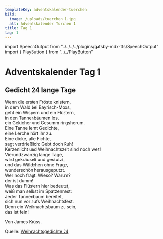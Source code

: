 ```yaml
---
templateKey: adventskalender-tuerchen
bild:
  image: /uploads/tuerchen_1.jpg
  alt: Adventskalender Türchen 1
title: Tag 1
tag: 1
---
```


import SpeechOutput from "../../../../plugins/gatsby-mdx-tts/SpeechOutput"
import { PlayButton } from "../../PlayButton"

<SpeechOutput id="adventskalender-tag-1" customPlayButton={PlayButton}>

# Adventskalender Tag 1

## Gedicht 24 lange Tage

Wenn die ersten Fröste knistern,  
in dem Wald bei Bayrisch-Moos,  
geht ein Wispern und ein Flüstern,  
in den Tannenbäumen los,  
ein Gekicher und Gesumm ringsherum.  
 Eine Tanne lernt Gedichte,  
eine Lerche hört ihr zu.  
 Eine dicke, alte Fichte,  
sagt verdrießlich: Gebt doch Ruh!  
Kerzenlicht und Weihnachtszeit sind noch weit!  
Vierundzwanzig lange Tage,  
wird gekräuselt und gestutzt,  
und das Wäldchen ohne Frage,  
wunderschön herausgeputzt.  
 Wer noch fragt: Wieso? Warum?  
der ist dumm!  
Was das Flüstern hier bedeutet,  
weiß man selbst im Spatzennest:  
Jeder Tannenbaum bereitet,  
sich nun vor aufs Weihnachtsfest.  
 Denn ein Weihnachtsbaum zu sein,  
das ist fein!  

Von James Krüss.

Quelle: [Weihnachtsgedichte 24](https://www.weihnachtsgedichte24.de/weihnachtsgedicht-24-lange-tag.html)

</SpeechOutput>

